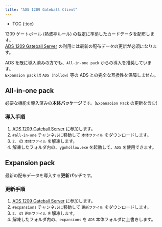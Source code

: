 ```yaml
---
title: "ADS 1209 Gateball Client"
---
```


- TOC
{:toc}

1209 ゲートボール (熱波亭ルール) の裁定に準拠したカードデータを配布します。  
[ADS 1209 Gateball Server](https://ksmzyp.github.io/2023/08/12/gateball-server.html) の利用には最新の配布データの更新が必須になります。

ADS を既に導入済みの方でも、`All-in-one pack` からの導入を推奨しています。  
`Expansion pack` は `ADS (hollow)` 等の ADS との完全な互換性を保障しません。

## All-in-one pack

必要な機能を導入済みの**本体パッケージ**です。(`Expansoion Pack` の更新を含む)

### 導入手順

1. [ADS 1209 Gateball Server](https://discord.gg/FTGWvwChdb) に参加します。
2. `#all-in-one` チャンネルに移動して `本体ファイル` をダウンロードします。
3. `2. `の `本体ファイル` を解凍します。
4. 解凍したフォルダ内の、`ygohollow.exe` を起動して、`ADS` を使用できます。

## Expansion pack

最新の配布データを導入する**更新パッチ**です。  

### 更新手順

1. [ADS 1209 Gateball Server](https://discord.gg/FTGWvwChdb) に参加します。
2. `#expansions` チャンネルに移動して `更新ファイル` をダウンロードします。
3. `2. `の `更新ファイル` を解凍します。
4. 解凍したフォルダ内の、`expansions` を `ADS` 本体フォルダに上書きします。